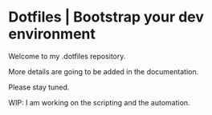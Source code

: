 # Dotfiles | Bootstrap your dev environment

Welcome to my .dotfiles repository.

More details are going to be added in the documentation.

Please stay tuned.

WIP: I am working on the scripting and the automation.
